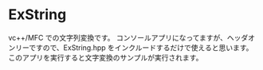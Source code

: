 # ExString

vc++/MFC での文字列変換です。
コンソールアプリになってますが、ヘッダオンリーですので、ExString.hpp をインクルードするだけで使えると思います。
このアプリを実行すると文字変換のサンプルが実行されます。


